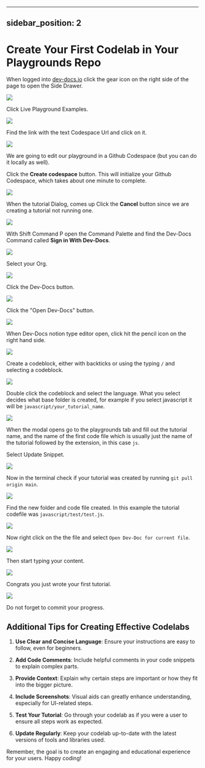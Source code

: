 

  ---
sidebar_position: 2
---

# Create Your First Codelab in Your Playgrounds Repo

When logged into [dev-docs.io](https://dev-docs.io) click the gear icon on the right side of the page to open the Side Drawer.

![](/img/create_your_first_codelab_in_your_playgrounds_repo/step_1.png)

Click Live Playground Examples.

![](/img/create_your_first_codelab_in_your_playgrounds_repo/step_2.png)

Find the link with the text Codespace Url and click on it.

![](/img/create_your_first_codelab_in_your_playgrounds_repo/step_3.png)

We are going to edit our playground in a Github Codespace (but you can do it locally as well).

Click the **Create codespace** button. This will initialize your Github Codespace, which takes about one minute to complete.

![](/img/dev-docs-assets/dev-docs-VHVlLCAwOSBKYW4gMjAyNCAwMjoxODo1MyBHTVQ=.png)

When the tutorial Dialog, comes up Click the **Cancel** button since we are creating a tutorial not running one.

![](/img/create_your_first_codelab_in_your_playgrounds_repo/step_6.png)

With Shift Command P open the Command Palette and find the Dev-Docs Command called **Sign in With Dev-Docs**.

![](/img/create_your_first_codelab_in_your_playgrounds_repo/step_7.png)

Select your Org.

![](/img/create_your_first_codelab_in_your_playgrounds_repo/step_8.png)

Click the Dev-Docs button.

![](/img/create_your_first_codelab_in_your_playgrounds_repo/step_10.png)

Click the "Open Dev-Docs" button.

![](/img/create_your_first_codelab_in_your_playgrounds_repo/step_11.png)

When Dev-Docs notion type editor open, click hit the pencil icon on the right hand side.

![](/img/create_your_first_codelab_in_your_playgrounds_repo/step_12.png)

Create a codeblock, either with backticks or using the typing `/` and selecting a codeblock.

![](/img/create_your_first_codelab_in_your_playgrounds_repo/addcodeblock.png)

Double click the codeblock and select the language. What you select decides what base folder is created, for example if you select javascript it will be `javascript/your_tutorial_name`.

![](/img/create_your_first_codelab_in_your_playgrounds_repo/selectlang.png)

When the modal opens go to the playgrounds tab and fill out the tutorial name, and the name of the first code file which is usually just the name of the tutorial followed by the extension, in this case `js`.

Select Update Snippet.

![](/img/create_your_first_codelab_in_your_playgrounds_repo/modal.png)

Now in the terminal check if your tutorial was created by running `git pull origin main`.

![](/img/create_your_first_codelab_in_your_playgrounds_repo/step_15.png)

Find the new folder and code file created. In this example the tutorial codefile was `javascript/test/test.js`.

![](/img/create_your_first_codelab_in_your_playgrounds_repo/step_25.png)

Now right click on the the file and select `Open Dev-Doc for current file`.

![](/img/create_your_first_codelab_in_your_playgrounds_repo/step_26.png)

Then start typing your content.

![](/img/create_your_first_codelab_in_your_playgrounds_repo/step_27.png)

Congrats you just wrote your first tutorial.

![](/img/create_your_first_codelab_in_your_playgrounds_repo/step_28.png)

Do not forget to commit your progress.

## Additional Tips for Creating Effective Codelabs

1. **Use Clear and Concise Language**: Ensure your instructions are easy to follow, even for beginners.

2. **Add Code Comments**: Include helpful comments in your code snippets to explain complex parts.

3. **Provide Context**: Explain why certain steps are important or how they fit into the bigger picture.

4. **Include Screenshots**: Visual aids can greatly enhance understanding, especially for UI-related steps.

5. **Test Your Tutorial**: Go through your codelab as if you were a user to ensure all steps work as expected.

6. **Update Regularly**: Keep your codelab up-to-date with the latest versions of tools and libraries used.

Remember, the goal is to create an engaging and educational experience for your users. Happy coding!

  